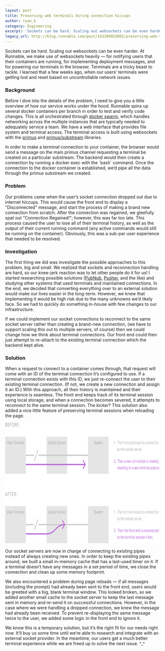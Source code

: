 ```yaml
---
layout: post
title: Preserving web terminals during connection hiccups
author: ryan_k
category: Engineering
excerpt: 'Sockets can be hard. Scaling out websockets can be even harder. At Runnable, we make use of websockets heavily — for notifying users that their containers are running, for implementing deployment messages, and for powering our terminals in the browser. Terminals are a tricky beast to tackle. I learned that a few weeks ago, when our users’ terminals were getting lost and reset based on uncontrollable network issues.'
legacy_url: http://blog.runnable.com/post/143398925001/preserving-web-terminals-during-connection-hiccups
---
```


<p class="p">Sockets can be hard. Scaling out websockets can be even harder. At Runnable, we make use of websockets heavily — for notifying users that their containers are running, for implementing deployment messages, and for powering our terminals in the browser. Terminals are a tricky beast to tackle. I learned that a few weeks ago, when our users’ terminals were getting lost and reset based on uncontrollable network issues.</p>

<h3 class="h3">Background</h3>

<p class="p">Before I dive into the details of the problem, I need to give you a little overview of how our service works under the hood. Runnable spins up several docker containers per branch in order to test and verify code changes. This is all orchestrated through <a href="https://github.com/docker/swarm" class="link">docker swarm</a>, which handles networking across the multiple instances that are typically needed to adequately service a team. We have a web interface that provides file system and terminal access. The terminal access is built using websockets with the <a href="https://github.com/primus/primus" class="link">primus</a> and <a href="https://github.com/primus/substream" class="link">primus/substream</a> libraries.</p>

<p class="p">In order to make a terminal connection to your container, the browser would send a message on the main primus channel requesting a terminal be created on a particular substream. The backend would then create a connection by running a docker exec with the `bash` command. Once the connection to the docker container is established, we’d pipe all the data through the primus substream we created.</p>

<h3 class="h3">Problem</h3>

<p class="p">Our problems came when the user’s socket connection dropped out due to internet hiccups. This would cause the front end to display a "Disconnected" message, and start the process of making a brand new connection from scratch. After the connection was regained, we gleefully spat out "Connection Regained!"; however, this was far too late. This process caused the user to lose all of their terminal history, as well as the output of their current running command (any active commands would still be running on the container). Obviously, this was a sub-par user experience that needed to be resolved.</p>

<h3 class="h3">Investigation</h3>

<p class="p">The first thing we did was investigate the possible approaches to this problem, big and small. We realized that sockets and reconnection handling are hard, so our knee-jerk reaction was to let other people do it for us! I started researching possible solutions (<a href="https://www.pubnub.com/" class="link">PubNub</a>, <a href="https://pusher.com/" class="link">Pusher</a>, and the like) and studying other systems that used terminals and maintained connections. In the end, we decided that converting everything over to an external solution would make our lives easier in the long-term. However, we knew that implementing it would be high risk due to the many unknowns we’d likely face. So we had to quickly do something in-house with few changes to our infrastructure.</p>

<p class="p">If we could implement our socket connections to reconnect to the same socket server rather than creating a brand-new connection, (we have to support scaling this out to multiple servers, of course) then we could change how we think about terminal connections. Our front end could then just attempt to re-attach to the existing terminal connection which the backend kept alive.</p>

<h3 class="h3">Solution</h3>

<p class="p">When a request to connect to a container comes through, that request will come with an ID of the terminal connection it’s configured to use. If a terminal connection exists with this ID, we just re-connect the user to their existing terminal connection. (If not, we create a new connection and assign it an ID.) With this approach, all their history is maintained and their experience is seamless. The front end keeps track of its terminal session using local storage, and when a connection becomes severed, it attempts to reconnect to the same terminal session. The kicker? This solution also added a nice little feature of preserving terminal sessions when reloading the page.</p>

<img class="post-graphic" src="images/posts/socket-graphic.png" width="897" height="391" alt="image">

<p class="p">Our socket servers are now in charge of connecting to existing pipes instead of always creating new ones. In order to keep the existing pipes around, we built a small in-memory cache that has a last-used timer on it. If a terminal doesn’t have any messages in a set period of time, we close the connection and clean up some memory footprint.</p>

<p class="p">We also encountered a problem during page reloads — if all messages (including the prompt) had already been sent to the front end, users would be greeted with a big, blank terminal window. This looked broken, so we added another small cache to the socket server to keep the last message sent in memory and re-send it on successful connections. However, in the case where we were handling a dropped connection, we knew the message had already been received. To prevent re-displaying the same message twice to the user, we added some logic in the front end to ignore it.</p>

<p class="p">We know this is a temporary solution, but it’s the right fit for our needs right now. It’ll buy us some time until we’re able to research and integrate with an external socket provider. In the meantime, our users get a much better terminal experience while we are freed up to solve the next issue. ^_^</p>
